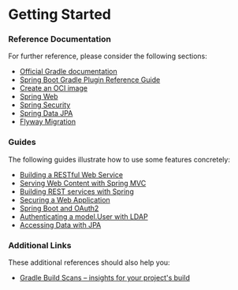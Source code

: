 # Getting Started

### Reference Documentation
For further reference, please consider the following sections:

* [Official Gradle documentation](https://docs.gradle.org)
* [Spring Boot Gradle Plugin Reference Guide](https://docs.spring.io/spring-boot/docs/2.4.4/gradle-plugin/reference/html/)
* [Create an OCI image](https://docs.spring.io/spring-boot/docs/2.4.4/gradle-plugin/reference/html/#build-image)
* [Spring Web](https://docs.spring.io/spring-boot/docs/2.4.4/reference/htmlsingle/#boot-features-developing-web-applications)
* [Spring Security](https://docs.spring.io/spring-boot/docs/2.4.4/reference/htmlsingle/#boot-features-security)
* [Spring Data JPA](https://docs.spring.io/spring-boot/docs/2.4.4/reference/htmlsingle/#boot-features-jpa-and-spring-data)
* [Flyway Migration](https://docs.spring.io/spring-boot/docs/2.4.4/reference/htmlsingle/#howto-execute-flyway-database-migrations-on-startup)

### Guides
The following guides illustrate how to use some features concretely:

* [Building a RESTful Web Service](https://spring.io/guides/gs/rest-service/)
* [Serving Web Content with Spring MVC](https://spring.io/guides/gs/serving-web-content/)
* [Building REST services with Spring](https://spring.io/guides/tutorials/bookmarks/)
* [Securing a Web Application](https://spring.io/guides/gs/securing-web/)
* [Spring Boot and OAuth2](https://spring.io/guides/tutorials/spring-boot-oauth2/)
* [Authenticating a model.User with LDAP](https://spring.io/guides/gs/authenticating-ldap/)
* [Accessing Data with JPA](https://spring.io/guides/gs/accessing-data-jpa/)

### Additional Links
These additional references should also help you:

* [Gradle Build Scans – insights for your project's build](https://scans.gradle.com#gradle)

